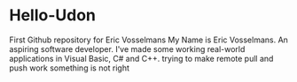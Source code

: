 # Hello-Udon
First Github repository for Eric Vosselmans
My Name is Eric Vosselmans. An aspiring software developer. I've made some working real-world applications in Visual Basic, C# and C++.
trying to make remote pull and push work
something is not right

